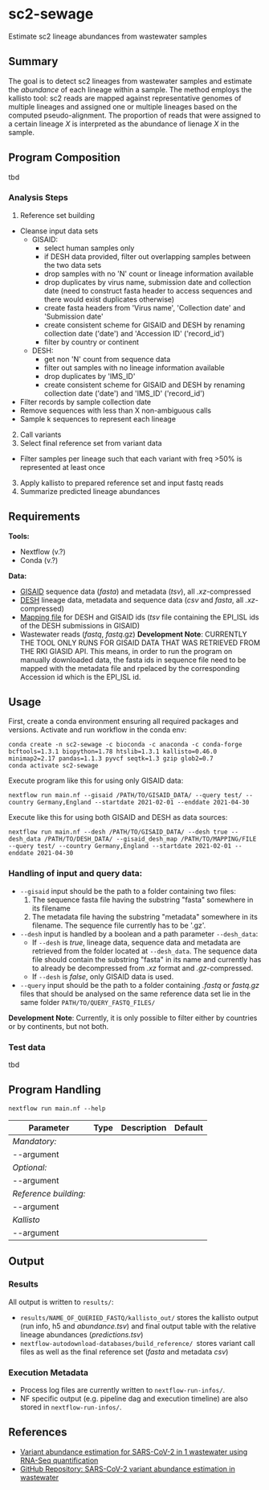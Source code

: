 # sc2-sewage
Estimate sc2 lineage abundances from wastewater samples

## Summary
The goal is to detect sc2 lineages from wastewater samples and estimate the *abundance* of each lineage within a sample. The method employs the kallisto tool:  sc2 reads are mapped against representative genomes of multiple lineages and assigned one or multiple lineages based on the computed pseudo-alignment. The proportion of reads that were assigned to a certain lineage *X* is interpreted as the abundance of lienage *X*  in the sample.

## Program Composition
tbd
### Analysis Steps
1. Reference set building
- Cleanse input data sets
  - GISAID:
    - select human samples only
    - if DESH data provided, filter out overlapping samples between the two data sets
    - drop samples with no 'N' count or lineage information available
    - drop duplicates by virus name, submission date and collection date (need to construct fasta header to access sequences and there would exist duplicates otherwise)
    - create fasta headers from 'Virus name', 'Collection date' and 'Submission date'
    - create consistent scheme for GISAID and DESH by renaming collection date ('date') and 'Accession ID' ('record\_id')
    - filter by country or continent
  - DESH:
    - get non 'N' count from sequence data
    - filter out samples with no lineage information available
    - drop duplicates by 'IMS\_ID'
    - create consistent scheme for GISAID and DESH by renaming collection date ('date') and 'IMS\_ID' ('record\_id')
- Filter records by sample collection date
- Remove sequences with less than X non-ambiguous calls
- Sample k sequences to represent each lineage

2. Call variants
3. Select final reference set from variant data
- Filter samples per lineage such that each variant with freq >50% is represented at least once
3. Apply kallisto to prepared reference set and input fastq reads
4. Summarize predicted lineage abundances

## Requirements
**Tools:**
* Nextflow (v.?)
* Conda (v.?)

**Data:**
* [GISAID](https://www.epicov.org/epi3/frontend#2a39e0) sequence data (*fasta*) and metadata (*tsv*), all *.xz*-compressed
* [DESH](https://github.com/robert-koch-institut/SARS-CoV-2-Sequenzdaten_aus_Deutschland) lineage data, metadata and sequence data (*csv* and *fasta*, all *.xz*-compressed)
* [Mapping file](https://www.rki.de/DE/Content/InfAZ/N/Neuartiges_Coronavirus/DESH/Abfrage-GISAID.pdf?__blob=publicationFile) for DESH and GISAID ids (*tsv* file containing the EPI\_ISL ids of the DESH submissions in GISAID)
* Wastewater reads (*fastq*, *fastq*.gz)
**Development Note**: CURRENTLY THE TOOL ONLY RUNS FOR GISAID DATA THAT WAS RETRIEVED FROM THE RKI GIASID API.
This means, in order to run the program on manually downloaded data, the fasta ids in sequence file need to be mapped with the metadata file and rpelaced by the corresponding Accession id which is the EPI\_ISL id.

## Usage
First, create a conda environment ensuring all required packages and versions. Activate and run workflow in the conda env:
```
conda create -n sc2-sewage -c bioconda -c anaconda -c conda-forge bcftools=1.3.1 biopython=1.78 htslib=1.3.1 kallisto=0.46.0 minimap2=2.17 pandas=1.1.3 pyvcf seqtk=1.3 gzip glob2=0.7
conda activate sc2-sewage
```
Execute program like this for using only GISAID data:
```
nextflow run main.nf --gisaid /PATH/TO/GISAID_DATA/ --query test/ --country Germany,England --startdate 2021-02-01 --enddate 2021-04-30
```
Execute like this for using both GISAID and DESH as data sources:
```
nextflow run main.nf --desh /PATH/TO/GISAID_DATA/ --desh true --desh_data /PATH/TO/DESH_DATA/ --gisaid_desh_map /PATH/TO/MAPPING/FILE --query test/ --country Germany,England --startdate 2021-02-01 --enddate 2021-04-30
```
### Handling of input and query data:
- ``--gisaid`` input should be the path to a folder containing two files:
  1. The sequence fasta file having the substring "fasta" somewhere in its filename
  2. The metadata file having the substring "metadata" somewhere in its filename. The sequence file currently has to be '.gz'.
- ``--desh`` input is handled by a boolean and a path parameter ``--desh_data``:
  - If ``--desh`` is _true_, lineage data, sequence data and metadata are retrieved from the folder located at ``--desh_data``. The  sequence data file should contain the substring "fasta" in its name and currently has to already be decompressed from *.xz* format  and *.gz*-compressed.
  - If ``--desh`` is _false_, only GISAID data is used.
- ``--query`` input should be the path to a folder containing *.fastq* or *fastq.gz* files that should be analysed on the same reference data set lie in the same folder ``PATH/TO/QUERY_FASTQ_FILES/``


**Development Note**:
Currently, it is only possible to filter either by countries or by continents, but not both.

### Test data
tbd


## Program Handling
```
nextflow run main.nf --help
```
| Parameter | Type | Description | Default |  
|---	|---	|---	|---	|
| *Mandatory:* |  	|  	|  	|
| --argument |  	|  	|  	|  
| *Optional:* |  	|  	|  	|  
| --argument 	|  	|  	|  	|  
|  *Reference building:*	|  	|  	|  	|  	
| --argument 	|  	|  	|  	|  
|  *Kallisto*	|  	|  	|  	|  	
| --argument 	|  	|  	|  	|  

## Output
### Results
All output is written to ``results/``:
* ``results/NAME_OF_QUERIED_FASTQ/kallisto_out/`` stores the kallisto output (run info, h5 and _abundance.tsv_) and final output table with the relative  lineage abundances (_predictions.tsv_)
* ``nextflow-autodownload-databases/build_reference/ ``stores variant call files as well as the final reference set (*fasta* and metadata *csv*)

### Execution Metadata
* Process log files are currently written to ``nextflow-run-infos/``.
* NF specific output (e.g. pipeline dag and execution timeline) are also stored in ``nextflow-run-infos/``.

## References
* [Variant abundance estimation for SARS-CoV-2 in 1 wastewater using RNA-Seq quantification](https://www.medrxiv.org/content/10.1101/2021.08.31.21262938v1.full.pdf)
* [GitHub Repository: SARS-CoV-2 variant abundance estimation in wastewater](https://github.com/baymlab/wastewater_analysis)
